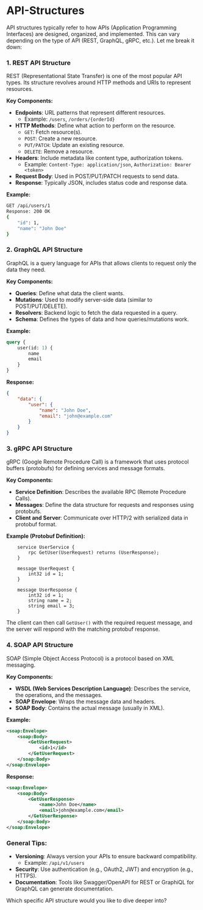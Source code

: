 # API-Structures
<div class="markdown prose w-full break-words dark:prose-invert light">
  <p>API structures typically refer to how APIs (Application Programming Interfaces) are designed, organized, and implemented. This can vary depending on the type of API (REST, GraphQL, gRPC, etc.). Let me break it down:</p>
  <h3>1. <strong>REST API Structure</strong></h3>
  <p>REST (Representational State Transfer) is one of the most popular API types. Its structure revolves around HTTP methods and URIs to represent resources.</p>
  <p><strong>Key Components:</strong></p>
  <ul>
      <li>
          <strong>Endpoints</strong>: URL patterns that represent different resources.
          <ul>
              <li>Example: <code>/users</code>, <code>/orders/{orderId}</code></li>
          </ul>
      </li>
      <li>
          <strong>HTTP Methods</strong>: Define what action to perform on the resource.
          <ul>
              <li><code>GET</code>: Fetch resource(s).</li>
              <li><code>POST</code>: Create a new resource.</li>
              <li><code>PUT/PATCH</code>: Update an existing resource.</li>
              <li><code>DELETE</code>: Remove a resource.</li>
          </ul>
      </li>
      <li>
          <strong>Headers</strong>: Include metadata like content type, authorization tokens.
          <ul>
              <li>Example: <code>Content-Type: application/json</code>, <code>Authorization: Bearer &lt;token&gt;</code></li>
          </ul>
      </li>
      <li><strong>Request Body</strong>: Used in POST/PUT/PATCH requests to send data.</li>
      <li><strong>Response</strong>: Typically JSON, includes status code and response data.</li>
  </ul>
  <p><strong>Example:</strong></p>

  ```bash
  GET /api/users/1
  Response: 200 OK
  {
      "id": 1,
      "name": "John Doe"
  }

  ```

  <h3>2. <strong>GraphQL API Structure</strong></h3>
  <p>GraphQL is a query language for APIs that allows clients to request only the data they need.</p>
  <p><strong>Key Components:</strong></p>
  <ul>
      <li><strong>Queries</strong>: Define what data the client wants.</li>
      <li><strong>Mutations</strong>: Used to modify server-side data (similar to POST/PUT/DELETE).</li>
      <li><strong>Resolvers</strong>: Backend logic to fetch the data requested in a query.</li>
      <li><strong>Schema</strong>: Defines the types of data and how queries/mutations work.</li>
  </ul>
  <p><strong>Example:</strong></p>

  ```graphql
  query {
      user(id: 1) {
          name
          email
      }
  }

  ```

  <p><strong>Response:</strong></p>

  ```json
  {
      "data": {
          "user": {
              "name": "John Doe",
              "email": "john@example.com"
          }
      }
  }

  ```

  <h3>3. <strong>gRPC API Structure</strong></h3>
  <p>gRPC (Google Remote Procedure Call) is a framework that uses protocol buffers (protobufs) for defining services and message formats.</p>
  <p><strong>Key Components:</strong></p>
  <ul>
      <li><strong>Service Definition</strong>: Describes the available RPC (Remote Procedure Calls).</li>
      <li><strong>Messages</strong>: Define the data structure for requests and responses using protobufs.</li>
      <li><strong>Client and Server</strong>: Communicate over HTTP/2 with serialized data in protobuf format.</li>
  </ul>
  <p><strong>Example (Protobuf Definition):</strong></p>


  ```grpc
      service UserService {
          rpc GetUser(UserRequest) returns (UserResponse);
      }

      message UserRequest {
          int32 id = 1;
      }

      message UserResponse {
          int32 id = 1;
          string name = 2;
          string email = 3;
      }

  ```


  <p>The client can then call <code>GetUser()</code> with the required request message, and the server will respond with the matching protobuf response.</p>
  <h3>4. <strong>SOAP API Structure</strong></h3>
  <p>SOAP (Simple Object Access Protocol) is a protocol based on XML messaging.</p>
  <p><strong>Key Components:</strong></p>
  <ul>
      <li><strong>WSDL (Web Services Description Language)</strong>: Describes the service, the operations, and the messages.</li>
      <li><strong>SOAP Envelope</strong>: Wraps the message data and headers.</li>
      <li><strong>SOAP Body</strong>: Contains the actual message (usually in XML).</li>
  </ul>
  <p><strong>Example:</strong></p>

  ```xml
  <soap:Envelope>
      <soap:Body>
          <GetUserRequest>
              <id>1</id>
          </GetUserRequest>
      </soap:Body>
  </soap:Envelope>

  ```

  <p><strong>Response:</strong></p>


  ```xml
  <soap:Envelope>
      <soap:Body>
          <GetUserResponse>
              <name>John Doe</name>
              <email>john@example.com</email>
          </GetUserResponse>
      </soap:Body>
  </soap:Envelope>

  ```

  <h3>General Tips:</h3>
  <ul>
      <li>
          <strong>Versioning</strong>: Always version your APIs to ensure backward compatibility.
          <ul>
              <li>Example: <code>/api/v1/users</code></li>
          </ul>
      </li>
      <li><strong>Security</strong>: Use authentication (e.g., OAuth2, JWT) and encryption (e.g., HTTPS).</li>
      <li><strong>Documentation</strong>: Tools like Swagger/OpenAPI for REST or GraphiQL for GraphQL can generate documentation.</li>
  </ul>
  <p>Which specific API structure would you like to dive deeper into?</p>
</div>
